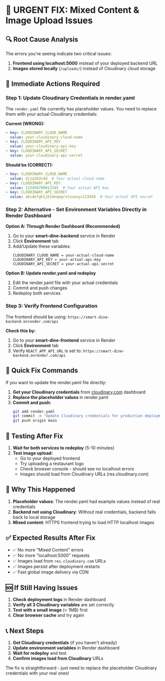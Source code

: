 # 🚨 URGENT FIX: Mixed Content & Image Upload Issues

## 🔍 **Root Cause Analysis**

The errors you're seeing indicate two critical issues:

1. **Frontend using localhost:5000** instead of your deployed backend URL
2. **Images stored locally** (`/uploads/`) instead of Cloudinary cloud storage

## 🎯 **Immediate Actions Required**

### **Step 1: Update Cloudinary Credentials in render.yaml**

The `render.yaml` file currently has placeholder values. You need to replace them with your actual Cloudinary credentials:

**Current (WRONG):**
```yaml
- key: CLOUDINARY_CLOUD_NAME
  value: your-cloudinary-cloud-name
- key: CLOUDINARY_API_KEY
  value: your-cloudinary-api-key
- key: CLOUDINARY_API_SECRET
  value: your-cloudinary-api-secret
```

**Should be (CORRECT):**
```yaml
- key: CLOUDINARY_CLOUD_NAME
  value: dj1a2b3c4d  # Your actual cloud name
- key: CLOUDINARY_API_KEY
  value: 123456789012345  # Your actual API key
- key: CLOUDINARY_API_SECRET
  value: abcdefghijklmnopqrstuvwxyz123456  # Your actual API secret
```

### **Step 2: Alternative - Set Environment Variables Directly in Render Dashboard**

**Option A: Through Render Dashboard (Recommended)**
1. Go to your **smart-dine-backend** service in Render
2. Click **Environment** tab
3. Add/Update these variables:
   ```
   CLOUDINARY_CLOUD_NAME = your-actual-cloud-name
   CLOUDINARY_API_KEY = your-actual-api-key
   CLOUDINARY_API_SECRET = your-actual-api-secret
   ```

**Option B: Update render.yaml and redeploy**
1. Edit the render.yaml file with your actual credentials
2. Commit and push changes
3. Redeploy both services

### **Step 3: Verify Frontend Configuration**

The frontend should be using: `https://smart-dine-backend.onrender.com/api`

**Check this by:**
1. Go to your **smart-dine-frontend** service in Render
2. Click **Environment** tab
3. Verify `REACT_APP_API_URL` is set to: `https://smart-dine-backend.onrender.com/api`

## 🔧 **Quick Fix Commands**

If you want to update the render.yaml file directly:

1. **Get your Cloudinary credentials** from [cloudinary.com](https://cloudinary.com) dashboard
2. **Replace the placeholder values** in render.yaml
3. **Commit and push:**
   ```bash
   git add render.yaml
   git commit -m "Update Cloudinary credentials for production deployment"
   git push origin main
   ```

## 🧪 **Testing After Fix**

1. **Wait for both services to redeploy** (5-10 minutes)
2. **Test image upload:**
   - Go to your deployed frontend
   - Try uploading a restaurant logo
   - Check browser console - should see no localhost errors
   - Images should load from Cloudinary URLs (res.cloudinary.com)

## 🚨 **Why This Happened**

1. **Placeholder values**: The render.yaml had example values instead of real credentials
2. **Backend not using Cloudinary**: Without real credentials, backend falls back to local storage
3. **Mixed content**: HTTPS frontend trying to load HTTP localhost images

## ✅ **Expected Results After Fix**

- ✅ No more "Mixed Content" errors
- ✅ No more "localhost:5000" requests
- ✅ Images load from `res.cloudinary.com` URLs
- ✅ Images persist after deployment restarts
- ✅ Fast global image delivery via CDN

## 🆘 **If Still Having Issues**

1. **Check deployment logs** in Render dashboard
2. **Verify all 3 Cloudinary variables** are set correctly
3. **Test with a small image** (< 1MB) first
4. **Clear browser cache** and try again

## 📞 **Next Steps**

1. **Get Cloudinary credentials** (if you haven't already)
2. **Update environment variables** in Render dashboard
3. **Wait for redeploy** and test
4. **Confirm images load from Cloudinary** URLs

The fix is straightforward - just need to replace the placeholder Cloudinary credentials with your real ones!